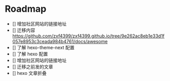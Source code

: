 # Roadmap

- [] 增加社区网站的链接地址
- [] 迁移内容 <https://github.com/zxf4399/zxf4399.github.io/tree/9e262ac8eb1e33d1f057e8953c3ceada984b4761/docs/awesome>
- [] 了解 hexo-theme-next 配置
- [] 了解 hexo 配置
- [] 增加社区网站的链接地址
- [] 迁移之前发的文章
- [] hexo 文章折叠
